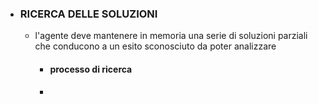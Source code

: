 - ### RICERCA DELLE SOLUZIONI
	- l'agente deve mantenere in memoria una serie di soluzioni parziali che conducono a un esito sconosciuto da poter analizzare
		- #### processo di ricerca
		-